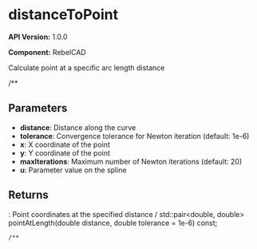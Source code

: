 # distanceToPoint

**API Version:** 1.0.0

**Component:** RebelCAD

Calculate point at a specific arc length distance

/**

## Parameters

- **distance**: Distance along the curve
- **tolerance**: Convergence tolerance for Newton iteration (default: 1e-6)
- **x**: X coordinate of the point
- **y**: Y coordinate of the point
- **maxIterations**: Maximum number of Newton iterations (default: 20)
- **u**: Parameter value on the spline

## Returns

: Point coordinates at the specified distance
/
    std::pair<double, double> pointAtLength(double distance, double tolerance = 1e-6) const;

    /**

